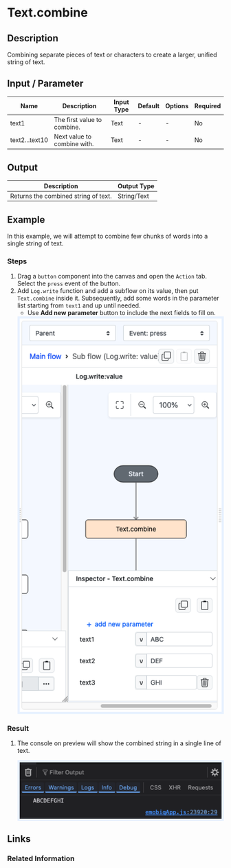 # Text.combine

## Description

Combining separate pieces of text or characters to create a larger, unified string of text.

## Input / Parameter

| Name           | Description                 | Input Type | Default | Options | Required |
|----------------|-----------------------------| ------ | ------ |---------|----------|
| text1          | The first value to combine. | Text | - | -       | No       |
| text2...text10 | Next value to combine with. | Text | - | -       | No       |

## Output

| Description                          | Output Type |
|--------------------------------------| ------ |
| Returns the combined string of text. | String/Text |

## Example

In this example, we will attempt to combine few chunks of words into a single string of text.

### Steps

1. Drag a `button` component into the canvas and open the `Action` tab. Select the `press` event of the button.
2. Add `Log.write` function and add a subflow on its value, then put `Text.combine` inside it. Subsequently, add some words in the parameter list starting from `text1` and up until needed.
    - Use **Add new parameter** button to include the next fields to fill on.
    <div style="display:flex; align-items:center; justify-content:center; background-color: #E7F1FF;">
        <img src="./combine-step-1.png"
        style="width: 100%; padding: 5px;"/>
    </div>


### Result

1. The console on preview will show the combined string in a single line of text.

    <div style="display:flex; align-items:center; justify-content:center; background-color: #E7F1FF;">
        <img src="./combine-result-1.png"
        style="width: 100%; padding: 5px;"/>
    </div>

## Links

### Related Information
